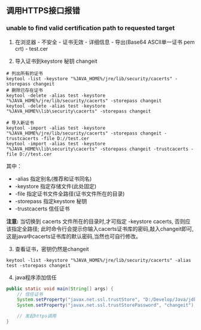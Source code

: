 
## 调用HTTPS接口报错
### unable to find valid certification path to requested target
1. 在浏览器 - 不安全 - 证书无效 - 详细信息 - 导出(Base64 ASCII单一证书 pem crt) - test.cer

2. 导入证书到keystore 秘钥 changeit
```shell
# 列出所有的证书
keytool -list -keystore "%JAVA_HOME%/jre/lib/security/cacerts" -storepass changeit
# 删除已存在证书
keytool -delete -alias test -keystore "%JAVA_HOME%/jre/lib/security/cacerts" -storepass changeit
keytool -delete -alias test -keystore "%JAVA_HOME%\lib\security\cacerts" -storepass changeit

# 导入新证书
keytool -import -alias test -keystore "%JAVA_HOME%/jre/lib/security/cacerts" -storepass changeit -trustcacerts -file D://test.cer 
keytool -import -alias test -keystore "%JAVA_HOME%\lib\security\cacerts" -storepass changeit -trustcacerts -file D://test.cer 
```
其中：
- -alias 指定别名(推荐和证书同名)
- -keystore 指定存储文件(此处固定)
- -file 指定证书文件全路径(证书文件所在的目录)
- -storepass 指定keystore 秘钥
- -trustcacerts 信任证书

**注意:** 当切换到 cacerts 文件所在的目录时,才可指定 -keystore cacerts, 否则应该指定全路径;
此时命令行会提示你输入cacerts证书库的密码,敲入changeit即可,这是java中cacerts证书库的默认密码,当然也可自行修改。

3. 查看证书，密钥仍然是changeit
```shell
keytool -list -keystore "%JAVA_HOME%/jre/lib/security/cacerts" -alias test -storepass changeit
```

4. java程序添加信任
```java
public static void main(String[] args) {
    // 信任证书
    System.setProperty("javax.net.ssl.trustStore", "D:/Develop/Java/jdk1.8/jre/lib/security/cacerts");
    System.setProperty("javax.net.ssl.trustStorePassword", "changeit");

    // 发起https调用
}
```
